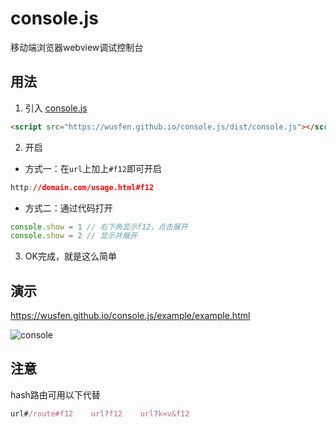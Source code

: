 # console.js
移动端浏览器webview调试控制台


## 用法
1. 引入 [console.js](https://wusfen.github.io/console.js/dist/console.js)  
```html
<script src="https://wusfen.github.io/console.js/dist/console.js"></script>
```
2. 开启
  * 方式一：在`url`上加上`#f12`即可开启
```css
http://domain.com/usage.html#f12
```
  * 方式二：通过代码打开
```javascript
console.show = 1 // 右下角显示f12，点击展开
console.show = 2 // 显示并展开
```
3. OK完成，就是这么简单


## 演示
https://wusfen.github.io/console.js/example/example.html  
<!-- ![console](https://wusfen.github.io/console.js/example/example.png)   -->
![console](https://wusfen.github.io/console.js/example/console.js.png)  


## 注意
hash路由可用以下代替
```javascript
url#/route#f12    url?f12    url?k=v&f12
 ```
